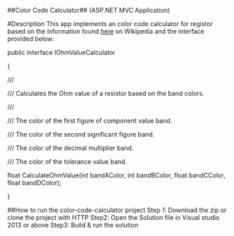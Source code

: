 ##Color Code Calculator##
(ASP.NET MVC Application)

#Description
This app implements an color code calculator for registor based on the information found [here](http://en.wikipedia.org/wiki/Electronic_color_code) on Wikipedia and the interface provided below:

public interface IOhmValueCalculator

{

   /// <summary>

   /// Calculates the Ohm value of a resistor based on the band colors.

   /// </summary>

   /// <param name="bandAColor">The color of the first figure of component value band.</param>

   /// <param name="bandBColor">The color of the second significant figure band.</param>

   /// <param name="bandCColor">The color of the decimal multiplier band.</param>

   /// <param name="bandDColor">The color of the tolerance value band.</param>

   float CalculateOhmValue(int bandAColor, int bandBColor, float bandCColor, float bandDColor);

}

##How to run the color-code-calculator project
Step 1: Download the zip or clone the project with HTTP
Step2: Open the Solution file in Visual studio 2013 or above
Step3: Build & run the solution
